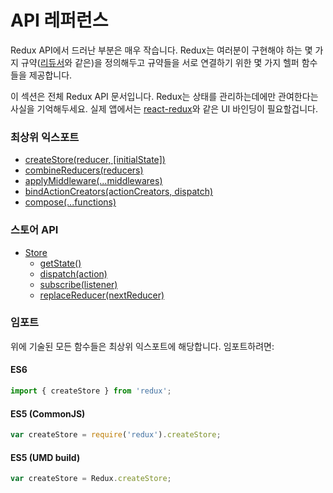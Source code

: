 # API 레퍼런스

Redux API에서 드러난 부분은 매우 작습니다. Redux는 여러분이 구현해야 하는 몇 가지 규약([리듀서](../Glossary.md#reducer)와 같은)을 정의해두고 규약들을 서로 연결하기 위한 몇 가지 헬퍼 함수들을 제공합니다.

이 섹션은 전체 Redux API 문서입니다. Redux는 상태를 관리하는데에만 관여한다는 사실을 기억해두세요. 실제 앱에서는 [react-redux](https://github.com/gaearon/react-redux)와 같은 UI 바인딩이 필요할겁니다.

### 최상위 익스포트

* [createStore(reducer, [initialState])](createStore.md)
* [combineReducers(reducers)](combineReducers.md)
* [applyMiddleware(...middlewares)](applyMiddleware.md)
* [bindActionCreators(actionCreators, dispatch)](bindActionCreators.md)
* [compose(...functions)](compose.md)

### 스토어 API

* [Store](Store.md)
  * [getState()](Store.md#getState)
  * [dispatch(action)](Store.md#dispatch)
  * [subscribe(listener)](Store.md#subscribe)
  * [replaceReducer(nextReducer)](Store.md#replaceReducer)

### 임포트

위에 기술된 모든 함수들은 최상위 익스포트에 해당합니다. 임포트하려면:

#### ES6

```js
import { createStore } from 'redux';
```

#### ES5 (CommonJS)

```js
var createStore = require('redux').createStore;
```

#### ES5 (UMD build)

```js
var createStore = Redux.createStore;
```
